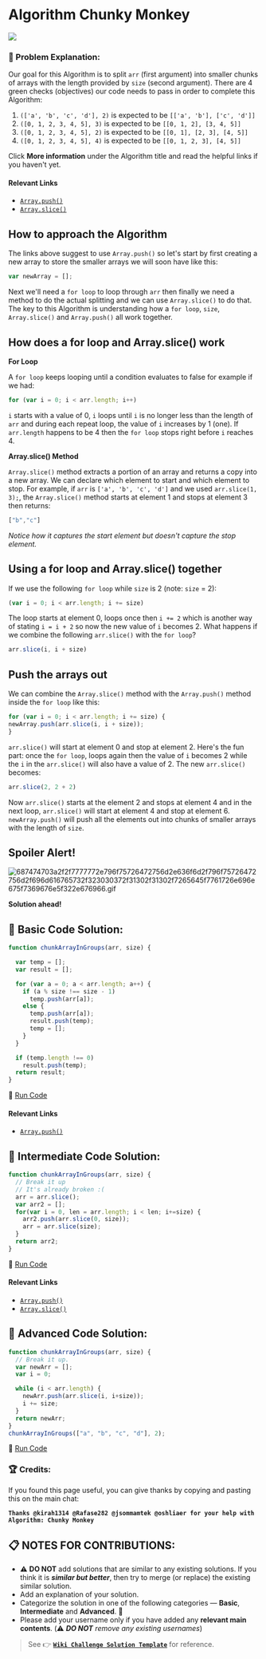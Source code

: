 # Algorithm Chunky Monkey

![](https://i.imgur.com/RdrnNvA.png)

### :checkered_flag: Problem Explanation:

Our goal for this Algorithm is to split `arr` (first argument) into smaller chunks of arrays with the length provided by `size` (second argument). There are 4 green checks (objectives) our code needs to pass in order to complete this Algorithm:

1. `(['a', 'b', 'c', 'd'], 2)` is expected to be `[['a', 'b'], ['c', 'd']]`
2. `([0, 1, 2, 3, 4, 5], 3)` is expected to be `[[0, 1, 2], [3, 4, 5]]`
3. `([0, 1, 2, 3, 4, 5], 2)` is expected to be `[[0, 1], [2, 3], [4, 5]]`
4. `([0, 1, 2, 3, 4, 5], 4)` is expected to be `[[0, 1, 2, 3], [4, 5]]`

Click **More information** under the Algorithm title and read the helpful links if you haven't yet.

#### Relevant Links

- [`Array.push()`](https://developer.mozilla.org/en-US/docs/Web/JavaScript/Reference/Global_Objects/Array/push)
- [`Array.slice()`](https://developer.mozilla.org/en-US/docs/Web/JavaScript/Reference/Global_Objects/Array/slice)

## How to approach the Algorithm

The links above suggest to use `Array.push()` so let's start by first creating a new array to store the smaller arrays we will soon have like this:

```javascript
var newArray = [];
```

Next we'll need a `for loop` to loop through `arr` then finally we need a method to do the actual splitting and we can use `Array.slice()` to do that. The key to this Algorithm is understanding how a `for loop`, `size`, `Array.slice()` and `Array.push()` all work together.

## How does a for loop and Array.slice() work

**For Loop**

A `for loop` keeps looping until a condition evaluates to false for example if we had:

```javascript
for (var i = 0; i < arr.length; i++)
```

`i` starts with a value of 0, `i` loops until `i` is no longer less than the length of `arr` and during each repeat loop, the value of `i` increases by 1 (one). If `arr.length` happens to be 4 then the `for loop` stops right before `i` reaches 4\.

**Array.slice() Method**

`Array.slice()` method extracts a portion of an array and returns a copy into a new array. We can declare which element to start and which element to stop. For example, if `arr` is `['a', 'b', 'c', 'd']` and we used `arr.slice(1, 3);`, the `Array.slice()` method starts at element 1 and stops at element 3 then returns:

```javascript
["b","c"]
```

_Notice how it captures the start element but doesn't capture the stop element._

## Using a for loop and Array.slice() together

If we use the following `for loop` while `size` is 2 (note: `size` = 2):

```javascript
(var i = 0; i < arr.length; i += size)
```

The loop starts at element 0, loops once then `i += 2` which is another way of stating `i = i + 2` so now the new value of `i` becomes 2\. What happens if we combine the following `arr.slice()` with the `for loop`?

```javascript
arr.slice(i, i + size)
```

## Push the arrays out

We can combine the `Array.slice()` method with the `Array.push()` method inside the `for loop` like this:

```javascript
for (var i = 0; i < arr.length; i += size) {
newArray.push(arr.slice(i, i + size));
}
```

`arr.slice()` will start at element 0 and stop at element 2\. Here's the fun part: once the `for loop`, loops again then the value of `i` becomes 2 while the `i` in the `arr.slice()` will also have a value of 2\. The new `arr.slice()` becomes:

```javascript
arr.slice(2, 2 + 2)
```

Now `arr.slice()` starts at the element 2 and stops at element 4 and in the next loop, `arr.slice()` will start at element 4 and stop at element 6\. `newArray.push()` will push all the elements out into chunks of smaller arrays with the length of `size`.

## Spoiler Alert!

![687474703a2f2f7777772e796f75726472756d2e636f6d2f796f75726472756d2f696d616765732f323030372f31302f31302f7265645f7761726e696e675f7369676e5f322e676966.gif](https://files.gitter.im/FreeCodeCamp/Wiki/nlOm/thumb/687474703a2f2f7777772e796f75726472756d2e636f6d2f796f75726472756d2f696d616765732f323030372f31302f31302f7265645f7761726e696e675f7369676e5f322e676966.gif)

**Solution ahead!**

## :beginner: Basic Code Solution:

```javascript
function chunkArrayInGroups(arr, size) {

  var temp = [];
  var result = [];

  for (var a = 0; a < arr.length; a++) {
    if (a % size !== size - 1)
      temp.push(arr[a]);
    else {
      temp.push(arr[a]);
      result.push(temp);
      temp = [];
    }
  }

  if (temp.length !== 0)
    result.push(temp);
  return result;
}
```

:rocket: [Run Code](https://repl.it/CLjU/24)

#### Relevant Links

- [`Array.push()`](https://developer.mozilla.org/en-US/docs/Web/JavaScript/Reference/Global_Objects/Array/push)

## :sunflower: Intermediate Code Solution:

```javascript
function chunkArrayInGroups(arr, size) {
  // Break it up
  // It's already broken :(
  arr = arr.slice();
  var arr2 = [];
  for(var i = 0, len = arr.length; i < len; i+=size) {
    arr2.push(arr.slice(0, size));
    arr = arr.slice(size);
  }
  return arr2;
}
```

:rocket: [Run Code](https://repl.it/CLjU/25)

#### Relevant Links

- [`Array.push()`](https://developer.mozilla.org/en-US/docs/Web/JavaScript/Reference/Global_Objects/Array/push)
- [`Array.slice()`](https://developer.mozilla.org/en-US/docs/Web/JavaScript/Reference/Global_Objects/Array/slice)

## :rotating_light: Advanced Code Solution:

```javascript
function chunkArrayInGroups(arr, size) {
  // Break it up.
  var newArr = [];
  var i = 0;

  while (i < arr.length) {
    newArr.push(arr.slice(i, i+size));
    i += size;
  }
  return newArr;
}
chunkArrayInGroups(["a", "b", "c", "d"], 2);
```

:rocket: [Run Code](https://repl.it/CLjU/26)

### :trophy: Credits:

If you found this page useful, you can give thanks by copying and pasting this on the main chat:

**`Thanks @kirah1314 @Rafase282 @jsommamtek @oshliaer for your help with Algorithm: Chunky Monkey`**

## :clipboard: NOTES FOR CONTRIBUTIONS:

- :warning: **DO NOT** add solutions that are similar to any existing solutions. If you think it is **_similar but better_**, then try to merge (or replace) the existing similar solution.
- Add an explanation of your solution.
- Categorize the solution in one of the following categories &mdash; **Basic**, **Intermediate** and **Advanced**. :traffic_light:
- Please add your username only if you have added any **relevant main contents**. (:warning: **_DO NOT_** _remove any existing usernames_)

> See :point_right: [**`Wiki Challenge Solution Template`**](Wiki-Template-Challenge-Solution) for reference.
